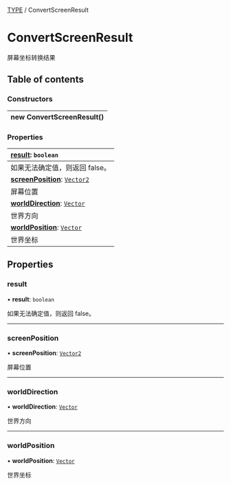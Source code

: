 [TYPE](../groups/Core.TYPE.md) / ConvertScreenResult

# ConvertScreenResult <Badge type="tip" text="Class" /> <Score text="ConvertScreenResult" />

<p class="content-big">

屏幕坐标转换结果

</p>

## Table of contents

### Constructors <Score text="Constructors" /> 
| **new ConvertScreenResult**()  |
| :----- |

### Properties <Score text="Properties" /> 
| **[result](mw.ConvertScreenResult.md#result)**: `boolean`  |
| :-----|
| 如果无法确定值，则返回  false。|
| **[screenPosition](mw.ConvertScreenResult.md#screenposition)**: [`Vector2`](mw.Vector2.md)  |
| 屏幕位置|
| **[worldDirection](mw.ConvertScreenResult.md#worlddirection)**: [`Vector`](mw.Vector.md)  |
| 世界方向|
| **[worldPosition](mw.ConvertScreenResult.md#worldposition)**: [`Vector`](mw.Vector.md)  |
| 世界坐标|

## Properties

### result <Score text="result" /> 

• **result**: `boolean`

如果无法确定值，则返回  false。

___

### screenPosition <Score text="screenPosition" /> 

• **screenPosition**: [`Vector2`](mw.Vector2.md)

屏幕位置

___

### worldDirection <Score text="worldDirection" /> 

• **worldDirection**: [`Vector`](mw.Vector.md)

世界方向

___

### worldPosition <Score text="worldPosition" /> 

• **worldPosition**: [`Vector`](mw.Vector.md)

世界坐标

